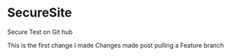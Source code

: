 # SecureSite
Secure Test on Git hub

This is the first change I made
Changes made post pulling a Feature branch
